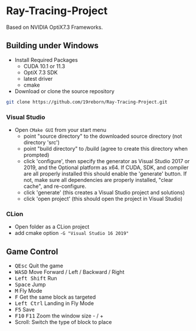 # Ray-Tracing-Project
Based on NVIDIA OptiX7.3 Frameworks.
## Building under Windows

- Install Required Packages
	- CUDA 10.1 or 11.3
	- OptiX 7.3 SDK
	- latest driver
	- cmake
- Download or clone the source repository

```bash
git clone https://github.com/19reborn/Ray-Tracing-Project.git
```

### Visual Studio

- Open `CMake GUI` from your start menu
	- point "source directory" to the downloaded source directory (not directory 'src')
	- point "build directory" to <source directory>/build (agree to create this directory when prompted)
	- click 'configure', then specify the generator as Visual Studio 2017 or 2019, and the Optional platform as x64. If CUDA, SDK, and compiler are all properly installed this should enable the 'generate' button. If not, make sure all dependencies are properly installed, "clear cache", and re-configure.
	- click 'generate' (this creates a Visual Studio project and solutions)
	- click 'open project' (this should open the project in Visual Studio)

### CLion

- Open folder as a CLion project
- add cmake option `-G "Visual Studio 16 2019"`

## Game Control

- <kbd>Q</kbd><kbd>Esc</kbd> Quit the game
- <kbd>W</kbd><kbd>A</kbd><kbd>S</kbd><kbd>D</kbd> Move Forward / Left / Backward / Right
- <kbd>Left Shift</kbd> Run
- <kbd>Space</kbd> Jump
- <kbd>M</kbd> Fly Mode
- <kbd>F</kbd> Get the same block as targeted 
- <kbd>Left Ctrl</kbd> Landing in Fly Mode
- <kbd>F5</kbd> Save
- <kbd>F10</kbd> <kbd>F11</kbd> Zoom the window size - / +
- Scroll: Switch the type of block to place

